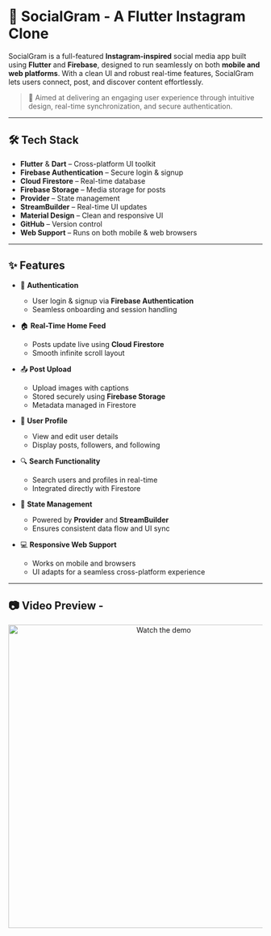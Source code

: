 # 📱 SocialGram - A Flutter Instagram Clone

SocialGram is a full-featured **Instagram-inspired** social media app built using **Flutter** and **Firebase**, designed to run seamlessly on both **mobile and web platforms**. With a clean UI and robust real-time features, SocialGram lets users connect, post, and discover content effortlessly.

> 🚀 Aimed at delivering an engaging user experience through intuitive design, real-time synchronization, and secure authentication.

---

## 🛠️ Tech Stack

- **Flutter** & **Dart** – Cross-platform UI toolkit  
- **Firebase Authentication** – Secure login & signup  
- **Cloud Firestore** – Real-time database  
- **Firebase Storage** – Media storage for posts  
- **Provider** – State management  
- **StreamBuilder** – Real-time UI updates  
- **Material Design** – Clean and responsive UI  
- **GitHub** – Version control  
- **Web Support** – Runs on both mobile & web browsers

---

## ✨ Features

- 🔐 **Authentication**  
  - User login & signup via **Firebase Authentication**  
  - Seamless onboarding and session handling  

- 🏠 **Real-Time Home Feed**  
  - Posts update live using **Cloud Firestore**  
  - Smooth infinite scroll layout

- 📤 **Post Upload**  
  - Upload images with captions  
  - Stored securely using **Firebase Storage**  
  - Metadata managed in Firestore

- 👤 **User Profile**  
  - View and edit user details  
  - Display posts, followers, and following  

- 🔍 **Search Functionality**  
  - Search users and profiles in real-time  
  - Integrated directly with Firestore

- 🔄 **State Management**  
  - Powered by **Provider** and **StreamBuilder**  
  - Ensures consistent data flow and UI sync

- 💻 **Responsive Web Support**  
  - Works on mobile and browsers  
  - UI adapts for a seamless cross-platform experience

---

## 📷 Video Preview - 

<p align="center">
  <a href="https://youtu.be/MhIjvY8Gv6g" target="_blank">
    <img src="https://img.youtube.com/vi/71moZ-5QZaQ/0.jpg" alt="Watch the demo" width="600" />
  </a>
</p>
